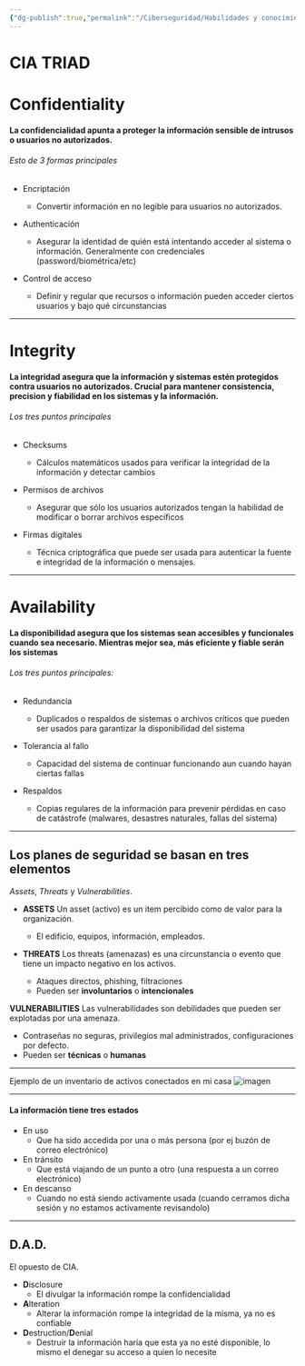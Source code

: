 ```yaml
---
{"dg-publish":true,"permalink":"/Ciberseguridad/Habilidades y conocimientos básicos/Fundamentos de seguridad/CIA triad/"}
---
```


# CIA TRIAD

# Confidentiality
#### La confidencialidad apunta a proteger la información sensible de intrusos o usuarios no autorizados.

###### Esto de 3 formas principales
- Encriptación
  - Convertir información en no legible para usuarios no autorizados.

- Authenticación
  - Asegurar la identidad de quién está intentando acceder al sistema o información. Generalmente con credenciales (password/biométrica/etc)

- Control de acceso
  - Definir y regular que recursos o información pueden acceder ciertos usuarios y bajo qué circunstancias

---
# Integrity
#### La integridad asegura que la información y sistemas estén protegidos contra usuarios no autorizados. Crucial para mantener consistencia, precision y fiabilidad en los sistemas y la información.

###### Los tres puntos principales
- Checksums
  - Cálculos matemáticos usados para verificar la integridad de la información y detectar cambios

- Permisos de archivos
  - Asegurar que sólo los usuarios autorizados tengan la habilidad de modificar o borrar archivos específicos

- Firmas digitales
  - Técnica criptográfica que puede ser usada para autenticar la fuente e integridad de la información o mensajes.

---

# Availability
#### La disponibilidad asegura que los sistemas sean accesibles y funcionales cuando sea necesario. Mientras mejor sea, más eficiente y fiable serán los sistemas

###### Los tres puntos principales:
- Redundancia
  - Duplicados o respaldos de sistemas o archivos críticos que pueden ser usados para garantizar la disponibilidad del sistema

- Tolerancia al fallo
  - Capacidad del sistema de continuar funcionando aun cuando hayan ciertas fallas

- Respaldos
  - Copias regulares de la información para prevenir pérdidas en caso de catástrofe (malwares, desastres naturales, fallas del sistema)


---

## Los planes de seguridad se basan en tres elementos
_Assets_, _Threats_ y _Vulnerabilities_.

- __ASSETS__
Un asset (activo) es un item percibido como de valor para la organización.
  - El edificio, equipos, información, empleados.

- __THREATS__
Los threats (amenazas) es una circunstancia o evento que tiene un impacto negativo en los activos.
  - Ataques directos, phishing, filtraciones
  - Pueden ser __involuntarios__ o __intencionales__

__VULNERABILITIES__
Las vulnerabilidades son debilidades que pueden ser explotadas por una amenaza.
  - Contraseñas no seguras, privilegios mal administrados, configuraciones por defecto.
  - Pueden ser __técnicas__ o __humanas__
 
--- 

Ejemplo de un inventario de activos conectados en mi casa
![imagen](https://github.com/SebMunz/Cybersec/assets/104586558/a8003fe9-c477-48de-9b3e-11411c51669b)

---

#### La información tiene tres estados
- En uso
  - Que ha sido accedida por una o más persona (por ej buzón de correo electrónico)
- En tránsito
  - Que está viajando de un punto a otro (una respuesta a un correo electrónico)
- En descanso
  - Cuando no está siendo activamente usada (cuando cerramos dicha sesión y no estamos activamente revisandolo)
---

## D.A.D.
El opuesto de CIA.
- **D**isclosure
	- El divulgar la información rompe la confidencialidad
- **A**lteration
	- Alterar la información rompe la integridad de la misma, ya no es confiable
- **D**estruction/**D**enial
	- Destruir la información haría que esta ya no esté disponible, lo mismo el denegar su acceso a quien lo necesite
